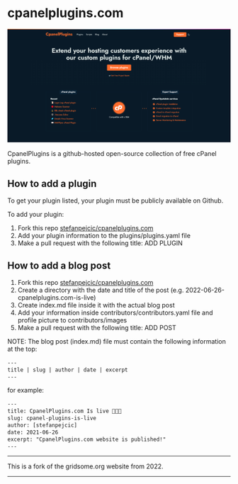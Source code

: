 # cpanelplugins.com

<img src="https://raw.githubusercontent.com/stefanpejcic/cpanelplugins.com/master/plugins/screenshots/cpanel-plugins-homepage.png"></img>

CpanelPlugins is a github-hosted open-source collection of free cPanel plugins.

## How to add a plugin

To get your plugin listed, your plugin must be publicly available on Github.


To add your plugin:

1. Fork this repo [stefanpejcic/cpanelplugins.com](https://github.com/stefanpejcic/cpanelplugins.com)
2. Add your plugin information to the plugins/plugins.yaml file
3. Make a pull request with the following title: ADD PLUGIN


## How to add a blog post

1. Fork this repo [stefanpejcic/cpanelplugins.com](https://github.com/stefanpejcic/cpanelplugins.com)
2. Create a directory with the date and title of the post (e.g. 2022-06-26-cpanelplugins.com-is-live)
3. Create index.md file inside it with the actual blog post
4. Add your information inside contributors/contributors.yaml file and profile picture to contributors/images
5. Make a pull request with the following title: ADD POST


NOTE: The blog post (index.md) file must contain the following information at the top:

```
---
title | slug | author | date | excerpt
---
```

for example:

```
---
title: CpanelPlugins.com Is live 🎉🎉🎉
slug: cpanel-plugins-is-live
author: [stefanpejcic]
date: 2021-06-26
excerpt: "CpanelPlugins.com website is published!"
---
```
-------------

This is a fork of the gridsome.org website from 2022.

-------------
